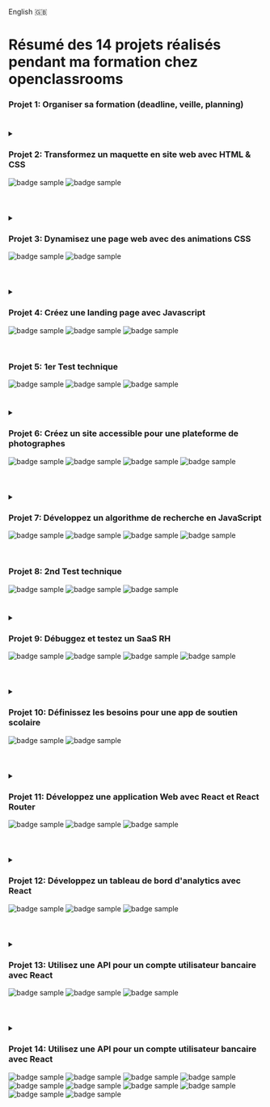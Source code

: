 English 🇬🇧

#

# Résumé des 14 projets réalisés pendant ma formation chez openclassrooms

### Projet 1: Organiser sa formation (deadline, veille, planning)

#

<details>
 
<summary>
 
### Projet 2: Transformez un maquette en site web avec HTML & CSS
<img src="https://img.shields.io/badge/-HTML-E34F26?logo=HTML5&logoColor=FFFEFC&style=For-the-badge" alt="badge sample"/> <img src="https://img.shields.io/badge/-CSS-1572B6?logo=CSS3&logoColor=FFFEFC&style=For-the-badge" alt="badge sample"/>
  
</summary>
 

[Repository](https://github.com/j0j032/OC-Dev-JS-P2_Booki)
#### Description:

<ul>Démarrez sur HTML et CSS en intégrant la page Web de Booki, une plateforme de réservation de vacances.</ul>

#### Compétences:
<ul>
<li>Implémenter une interface responsive</li>
<li>Intégrer du contenu conformément à une maquette</li>
</ul>
 
  </details>

#

<details>
 
<summary>

### Projet 3: Dynamisez une page web avec des animations CSS
<img src="https://img.shields.io/badge/-HTML-E34F26?logo=HTML5&logoColor=FFFEFC&style=For-the-badge" alt="badge sample"/> <img src="https://img.shields.io/badge/-Sass-CC6699?logo=Sass&logoColor=FFFEFC&style=For-the-badge" alt="badge sample"/>

 </summary>

[Repository](https://github.com/j0j032/OC-Dev-JS-P3_Ohmyfood)
#### Description:

<ul>Implémentez la version mobile d'un site de foodtech avec des animations CSS.</ul>

#### Compétences:
<ul>
<li>Utiliser un système de gestion de versions pour le suivi du projet et son hébergement</li>
<li>Assurer la cohérence graphique d'un site web</li>
<li>Mettre en place une structure de navigation pour un site web</li>
<li>Mettre en œuvre des effets CSS graphiques avancés</li>
</ul>
 
 </details>


#
 
 <details>
 
<summary>

### Projet 4: Créez une landing page avec Javascript
<img src="https://img.shields.io/badge/-HTML-E34F26?logo=HTML5&logoColor=FFFEFC&style=For-the-badge" alt="badge sample"/> <img src="https://img.shields.io/badge/-CSS-1572B6?logo=CSS3&logoColor=FFFEFC&style=For-the-badge" alt="badge sample"/> <img src="https://img.shields.io/badge/-JavaScript-F7DF1E?logo=JavaScript&logoColor=262627&style=For-the-badge" alt="badge sample"/>

 </summary>

[Repository](https://github.com/j0j032/OC-Dev-JS-P4_GameOn)

[Ma version Typescript de ce projet](https://github.com/j0j032/OC-P4-TS-GameOn)

 <img src="https://img.shields.io/badge/-TypeScript-3178C6?logo=TypeScript&logoColor=FFFEFC&style=For-the-badge" alt="badge sample"/> 
 
#### Description:

<ul>Démarrez le Javascript avec le site de GameOn, une entreprise de gaming. Dans ce premier projet de code, vous apprendrez à programmer avec Javascript depuis zéro.</ul>

#### Compétences:
<ul>
<li>Programmer en JavaScript</li>
</ul>
 
 </details>

#
 
### Projet 5: 1er Test technique
<img src="https://img.shields.io/badge/-HTML-E34F26?logo=HTML5&logoColor=FFFEFC&style=For-the-badge" alt="badge sample"/> <img src="https://img.shields.io/badge/-CSS-1572B6?logo=CSS3&logoColor=FFFEFC&style=For-the-badge" alt="badge sample"/> <img src="https://img.shields.io/badge/-JavaScript-F7DF1E?logo=JavaScript&logoColor=262627&style=For-the-badge" alt="badge sample"/>

#

<details>
 
<summary>

### Projet 6: Créez un site accessible pour une plateforme de photographes
<img src="https://img.shields.io/badge/-HTML-E34F26?logo=HTML5&logoColor=FFFEFC&style=For-the-badge" alt="badge sample"/> <img src="https://img.shields.io/badge/-Sass-CC6699?logo=Sass&logoColor=FFFEFC&style=For-the-badge" alt="badge sample"/> <img src="https://img.shields.io/badge/-JavaScript-F7DF1E?logo=JavaScript&logoColor=262627&style=For-the-badge" alt="badge sample"/> <img src="https://img.shields.io/badge/-Webpack-8DD6F9?logo=Webpack&logoColor=262627&style=For-the-badge" alt="badge sample"/>

</summary>
  
[Repository](https://github.com/j0j032/OC-Dev-JS-P6_Fisheye)
#### Description:

<ul>Allez plus loin en Javascript avec Fisheye, cette application de photographes freelances. Portez une attention toute particulière au fait de rendre cette application accessible à tous.</ul>

#### Compétences:
<ul>
<li>Gérer les évènements d'un site avec JavaScript</li>
<li>Assurer l'accessibilité d'un site web</li>
<li>Ecrire du code JavaScript maintenable</li>
<li>Développer une application web modulaire avec des design patterns</li>
</ul>
 
 </details>

#
 
 <details>
 
<summary>

### Projet 7: Développez un algorithme de recherche en JavaScript
<img src="https://img.shields.io/badge/-HTML-E34F26?logo=HTML5&logoColor=FFFEFC&style=For-the-badge" alt="badge sample"/> <img src="https://img.shields.io/badge/-Sass-CC6699?logo=Sass&logoColor=FFFEFC&style=For-the-badge" alt="badge sample"/> <img src="https://img.shields.io/badge/-JavaScript-F7DF1E?logo=JavaScript&logoColor=262627&style=For-the-badge" alt="badge sample"/> <img src="https://img.shields.io/badge/-Webpack-8DD6F9?logo=Webpack&logoColor=262627&style=For-the-badge" alt="badge sample"/>

 </summary>

[Repository](https://github.com/j0j032/OC-Dev-JS-P6_Fisheye)
#### Description:

<ul>Implémentez un algorithme de recherche de recettes de cuisines pour le site Les Petits Plats grâce à des outils et méthodes avancées de Javascript ainsi que Bootstrap pour l'interface.</ul>

#### Compétences:
<ul>
<li>Développer un algorithme pour résoudre un problème</li>
<li>Analyser un problème informatique</li>
</ul>
 
 </details>

#

### Projet 8: 2nd Test technique
<img src="https://img.shields.io/badge/-HTML-E34F26?logo=HTML5&logoColor=FFFEFC&style=For-the-badge" alt="badge sample"/> <img src="https://img.shields.io/badge/-CSS-1572B6?logo=CSS3&logoColor=FFFEFC&style=For-the-badge" alt="badge sample"/> <img src="https://img.shields.io/badge/-JavaScript-F7DF1E?logo=JavaScript&logoColor=262627&style=For-the-badge" alt="badge sample"/>

#
 
 <details>
 
<summary>

### Projet 9: Débuggez et testez un SaaS RH
<img src="https://img.shields.io/badge/-HTML-E34F26?logo=HTML5&logoColor=FFFEFC&style=For-the-badge" alt="badge sample"/> <img src="https://img.shields.io/badge/-Sass-CC6699?logo=Sass&logoColor=FFFEFC&style=For-the-badge" alt="badge sample"/> <img src="https://img.shields.io/badge/-JavaScript-F7DF1E?logo=JavaScript&logoColor=262627&style=For-the-badge" alt="badge sample"/> <img src="https://img.shields.io/badge/-Jest-C21325?logo=Jest&logoColor=fffefc&style=For-the-badge" alt="badge sample"/> 

 </summary>

[Repository](https://github.com/j0j032/OC-Dev-JS-P9_Billed)
#### Description:

<ul>L'application de gestion de notes de frais Billed est pleine de bugs. Corrigez le code et implémentez des tests unitaires et d'intégration pour que ce ne soit plus le cas.</ul>

#### Compétences:
<ul>
<li>Ecrire des tests d'intégration avec JavaScript</li>
<li>Rédiger un plan de test end-to-end manuel</li>
<li>Débugger une application web avec le Chrome Debugger</li>
<li>Ecrire des tests unitaires avec JavaScript</li>
</ul>
  
  </details>

#
 
 <details>
 
<summary>

### Projet 10: Définissez les besoins pour une app de soutien scolaire
<img src="https://img.shields.io/badge/-Figma-262627?logo=Figma&logoColor=FFFEFC&style=For-the-badge" alt="badge sample"/> <img src="https://img.shields.io/badge/-Notion-262627?logo=Notion&logoColor=FFFEFC&style=For-the-badge" alt="badge sample"/> 

 </summary>
 
#### Description:

<ul>Définissez les besoins pour votre nouveau client, une association de soutien scolaire. Vous utiliserez les outils agiles comme les User Stories.</ul>

#### Compétences:
<ul>
<li>Créer une maquette pour un client/li>
<li>Identifier les besoins de l'application à partir d'un cahier des charges</li>
<li>Contribuer à un projet en utilisant une méthodologie agile</li>
<li>Modéliser une solution technique pour un client</li>
</ul>
  
  </details>

#
 
 <details>
 
<summary>

### Projet 11: Développez une application Web avec React et React Router
<img src="https://img.shields.io/badge/-React-262627?logo=React&logoColor={LOGO-COLOR}&style=For-the-badge" alt="badge sample"/> <img src="https://img.shields.io/badge/-Sass-CC6699?logo=Sass&logoColor=FFFEFC&style=For-the-badge" alt="badge sample"/> <img src="https://img.shields.io/badge/-JavaScript-F7DF1E?logo=JavaScript&logoColor=262627&style=For-the-badge" alt="badge sample"/>

</summary>
  
[Repository](https://github.com/j0j032/OC-Dev-JS-P11_Kasa)
#### Description:

<ul>Implémentez le front end de Kasa, une application de location de logements. Mettez en place des composants avec React et les routes de l'application avec React Router.</ul>

#### Compétences:
<ul>
<li>Initialiser une application web avec un framework</li>
<li>Développer les routes d'une application web avec React Router</li>
<li>Créer des composants avec React</li>
</ul>
  
  </details>

#
 
 <details>
 
<summary>

### Projet 12: Développez un tableau de bord d'analytics avec React
<img src="https://img.shields.io/badge/-React-262627?logo=React&logoColor={LOGO-COLOR}&style=For-the-badge" alt="badge sample"/> <img src="https://img.shields.io/badge/-Sass-CC6699?logo=Sass&logoColor=FFFEFC&style=For-the-badge" alt="badge sample"/> <img src="https://img.shields.io/badge/-JavaScript-F7DF1E?logo=JavaScript&logoColor=262627&style=For-the-badge" alt="badge sample"/>

</summary>
  
[Repository](https://github.com/j0j032/OC-Dev-JS-P12_SportSee-Front)
#### Description:

<ul>Intégrez des graphiques et des diagrammes avec React pour SportSee, un tableau de bord d'analytics de sport. Vous utiliserez une API pour récupérer les données.</ul>

#### Compétences:
<ul>
<li>Produire de la documentation technique pour une application</li>
<li>Interagir avec un service Web</li>
<li>Développer des éléments graphiques avancés à l'aide de bibliothèques JavaScript</li>
<li>Assurer la qualité des données d'une application</li>
</ul>
  
  </details>

#
 
 <details>
 
<summary>

### Projet 13: Utilisez une API pour un compte utilisateur bancaire avec React
<img src="https://img.shields.io/badge/-React-262627?logo=React&logoColor={LOGO-COLOR}&style=For-the-badge" alt="badge sample"/> <img src="https://img.shields.io/badge/-Sass-CC6699?logo=Sass&logoColor=FFFEFC&style=For-the-badge" alt="badge sample"/> <img src="https://img.shields.io/badge/-JavaScript-F7DF1E?logo=JavaScript&logoColor=262627&style=For-the-badge" alt="badge sample"/>

</summary>
  
[Repository](https://github.com/j0j032/OC-Dev-REACT-P13_Argent-Bank)
#### Description:

<ul>Remede Agency a besoin de vous pour compléter le code de leur site. Vous écrirez des appels à l'API REST pour connecter le front au back et vous modéliserez une API.</ul>

#### Compétences:
<ul>
<li>S'authentifier à une API</li>
<li>Modéliser une API</li>
<li>Intéragir avec une API</li>
<li>Implémenter un gestionnaire d'état dans une application React</li>
</ul>
  
  </details>

#
 
 <details>
 
<summary>

### Projet 14: Utilisez une API pour un compte utilisateur bancaire avec React
<img src="https://img.shields.io/badge/-React-262627?logo=React&logoColor={LOGO-COLOR}&style=For-the-badge" alt="badge sample"/> <img src="https://img.shields.io/badge/-Sass-CC6699?logo=Sass&logoColor=FFFEFC&style=For-the-badge" alt="badge sample"/> <img src="https://img.shields.io/badge/-JavaScript-F7DF1E?logo=JavaScript&logoColor=262627&style=For-the-badge" alt="badge sample"/>  <img src="https://img.shields.io/badge/-Node.js-FFFEFC?logo=Node.js&logoColor=339933&style=For-the-badge" alt="badge sample"/> <img src="https://img.shields.io/badge/-express-262627?logo=Express&logoColor=FFFEFC&style=For-the-badge" alt="badge sample"/> <img src="https://img.shields.io/badge/-mongoDB-47A248?logo=MongoDB&logoColor=FFFEFC&style=For-the-badge" alt="badge sample"/> <img src="https://img.shields.io/badge/-React%20Query-111827?logo=React%20Query&logoColor={LOGO-COLOR}&style=For-the-badge" alt="badge sample"/> <img src="https://img.shields.io/badge/-React%20Hook%20Form-111827?logo=React%20Hook%20Form&logoColor={LOGO-COLOR}style=For-the-badge" alt="badge sample"/> <img src="https://img.shields.io/badge/-React%20Table-111827?logo=React%20Table&logoColor=256DE3&style=For-the-badge" alt="badge sample"/> <img src="https://img.shields.io/badge/-React%20Router-262627?logo=React%20Router&logoColor={LOGO-COLOR}style=For-the-badge" alt="badge sample"/>

 </summary>

[Repository (front)](https://github.com/j0j032/OC-dev-REACT-P14_HRnet-front)
 
[Repository (back)](https://github.com/j0j032/OC-dev-REACT-P14_HRnet-Back)
#### Description:

<ul>Participez à la conversion de HRnet vers React. Vous allez transformer la version jQuery du site en React</ul>

#### Compétences:
<ul>
<li>Refondre une application pour réduire la dette technique</li>
<li>Programmer en JavaScript avec la programmation fonctionnelle</li>
<li>Déployer une application front-end</li>
<li>Analyser la performance d'une application web</li>
</ul>
  
  </details>

#

